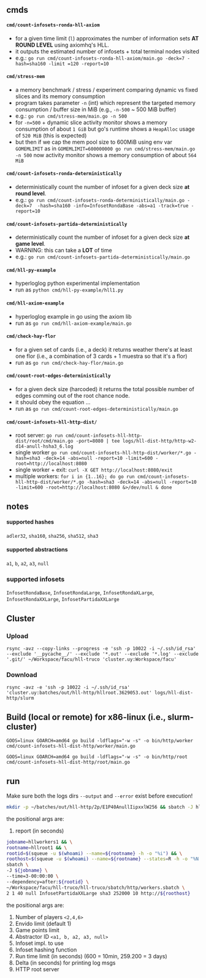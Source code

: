 
## cmds

#### `cmd/count-infosets-ronda-hll-axiom`

- for a given time limit (`l`) approximates the number of information sets **AT 
  ROUND LEVEL** using axiomhq's HLL.
- it outputs the estimated number of infosets + total terminal nodes visited
- e.g.: `go run cmd/count-infosets-ronda-hll-axiom/main.go -deck=7 -hash=sha160 -limit
  =120 -report=10`

#### `cmd/stress-mem`

- a memory benchmark / stress / experiment comparing dynamic vs fixed 
  slices and its memory consumption
- program takes parameter `-n` (int) which represent the targeted memory 
  consumption / buffer size in MiB (e.g., `-n-500` ~ 500 MiB buffer)
- e.g.: `go run cmd/stress-mem/main.go -n 500`
- for `-n=500` + dynamic slice activity monitor shows a memory consumption of 
  about `1 GiB` but go's runtime shows a `HeapAlloc` usage of `520 MiB` (this 
  is expected)
- but then if we cap the mem pool size to 600MiB using env var `GOMEMLIMIT` as
  in `GOMEMLIMIT=600000000 go run cmd/stress-mem/main.go -n 500` now 
  activity monitor shows a memory consumption of about `564 MiB`

#### `cmd/count-infosets-ronda-deterministically`

- deterministically count the number of infoset for a given deck size **at round
  level**.
- e.g.: `go run cmd/count-infosets-ronda-deterministically/main.go -deck=7 
  -hash=sha160 -info=InfosetRondaBase -abs=a1 -track=true -report=10`

#### `cmd/count-infosets-partida-deterministically`

- deterministically count the number of infoset for a given deck size **at game
  level**.
- WARNING: this can take a **LOT** of time
- e.g.: `go run cmd/count-infosets-partida-deterministically/main.go`

#### `cmd/hll-py-example`

- hyperloglog python experimental implementation
- run as `python cmd/hll-py-example/hll1.py`

#### `cmd/hll-axiom-example`

- hyperloglog example in go using the axiom lib
- run as `go run cmd/hll-axiom-example/main.go`

#### `cmd/check-hay-flor`

- for a given set of cards (i.e., a deck) it returns weather there's at least
  one flor (i.e., a combination of 3 cards + 1 muestra so that it's a flor)
- run as `go run cmd/check-hay-flor/main.go`

#### `cmd/count-root-edges-deterministically`

- for a given deck size (harcoded) it returns the total possible number of edges
  comming out of the root chance node.
- it should obey the equation $...$
- run as `go run cmd/count-root-edges-deterministically/main.go`

#### `cmd/count-infosets-hll-http-dist/`

- root server: `go run cmd/count-infosets-hll-http-dist/root/cmd/main.go -port=8080 | tee logs/hll-dist-http/http-w2-d14-anull-hsha3_6.log`
- single worker `go run cmd/count-infosets-hll-http-dist/worker/*.go -hash=sha3 -deck=14 -abs=null -report=10 -limit=600 -root=http://localhost:8080`
- single worker + exit: `curl -X GET http://localhost:8080/exit`
- multiple workers: `for i in {1..16}; do go run cmd/count-infosets-hll-http-dist/worker/*.go -hash=sha3 -deck=14 -abs=null -report=10 -limit=600 -root=http://localhost:8080 &>/dev/null & done`


## notes

#### supported hashes

`adler32`, `sha160`, `sha256`, `sha512`, `sha3`

#### supported abstractions

`a1`, `b`, `a2`, `a3`, `null`

### supported infosets

`InfosetRondaBase`, `InfosetRondaLarge`, `InfosetRondaXLarge`, `InfosetRondaXXLarge`, `InfosetPartidaXXLarge`

## Cluster

### Upload

`rsync -avz --copy-links --progress -e 'ssh -p 10022 -i ~/.ssh/id_rsa' --exclude '__pycache__/' --exclude '*.out' --exclude '*.log' --exclude '.git/' ~/Workspace/facu/hll-truco 'cluster.uy:Workspace/facu'`

### Download

`rsync -avz -e 'ssh -p 10022 -i ~/.ssh/id_rsa' 'cluster.uy:batches/out/hll-http/hllroot.3629053.out' logs/hll-dist-http/slurm`

## Build (local or remote) for x86-linux (i.e., slurm-cluster)

`GOOS=linux GOARCH=amd64 go build -ldflags="-w -s" -o bin/http/worker cmd/count-infosets-hll-dist-http/worker/main.go`

`GOOS=linux GOARCH=amd64 go build -ldflags="-w -s" -o bin/http/root cmd/count-infosets-hll-dist-http/root/main.go`

## run

Make sure both the logs dirs `--output` and `--error` exist before execution!

```bash
mkdir -p ~/batches/out/hll-http/2p/E1P40AnullIipxxlW256 && sbatch -J hllroot1 --time=3-00:00:00 --begin=now+0 ~/Workspace/facu/hll-truco/hll-truco/sbatch/http/root.sbatch 10
```

the positional args are:

1. report (in seconds)

```bash
jobname=hllworkers1 && \
rootname=hllroot1 && \
rootid=$(squeue -u $(whoami) --name=${rootname} -h -o "%i") && \
roothost=$(squeue -u $(whoami) --name=${rootname} --states=R -h -o "%N:%k") && \
sbatch \
-J ${jobname} \
--time=3-00:00:00 \
--dependency=after:${rootid} \
~/Workspace/facu/hll-truco/hll-truco/sbatch/http/workers.sbatch \
2 1 40 null InfosetPartidaXXLarge sha3 252000 10 http://${roothost}
```

the positional args are:

1. Number of players `<2,4,6>`
2. Envido limit (default 1)
3. Game points limit
4. Abstractor ID `<a1, b, a2, a3, null>`
5. Infoset impl. to use
6. Infoset hashing function
7. Run time limit (in seconds) (600 = 10min, 259.200 = 3 days)
8. Delta (in seconds) for printing log msgs
9. HTTP root server

